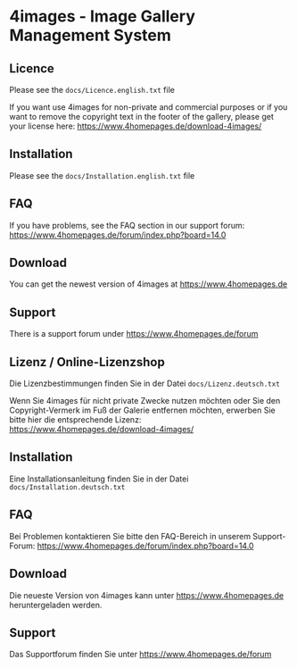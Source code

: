 # 4images - Image Gallery Management System

## Licence

Please see the `docs/Licence.english.txt` file

If you want use 4images for non-private and commercial  purposes or if you want to remove the copyright text in the footer of the gallery, please get your license here: https://www.4homepages.de/download-4images/

## Installation

Please see the `docs/Installation.english.txt` file

## FAQ

If you have problems, see the FAQ section in our support forum: https://www.4homepages.de/forum/index.php?board=14.0

## Download

You can get the newest version of 4images at https://www.4homepages.de

## Support

There is a support forum under https://www.4homepages.de/forum


## Lizenz / Online-Lizenzshop

Die Lizenzbestimmungen finden Sie in der Datei `docs/Lizenz.deutsch.txt`

Wenn Sie 4images für nicht private Zwecke nutzen möchten oder Sie den Copyright-Vermerk im Fuß der Galerie entfernen möchten, erwerben Sie bitte hier die entsprechende Lizenz: https://www.4homepages.de/download-4images/

## Installation

Eine Installationsanleitung finden Sie in der Datei `docs/Installation.deutsch.txt`

## FAQ

Bei Problemen kontaktieren Sie bitte den FAQ-Bereich in unserem Support-Forum: https://www.4homepages.de/forum/index.php?board=14.0

## Download

Die neueste Version von 4images kann unter https://www.4homepages.de heruntergeladen werden.

## Support

Das Supportforum finden Sie unter https://www.4homepages.de/forum
